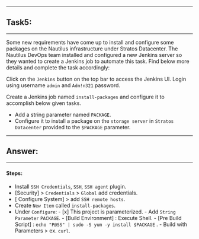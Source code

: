 
---
## Task5:

---

Some new requirements have come up to install and configure some packages on the Nautilus infrastructure under Stratos Datacenter. The Nautilus DevOps team installed and configured a new Jenkins server so they wanted to create a Jenkins job to automate this task. Find below more details and complete the task accordingly:  
  
Click on the `Jenkins` button on the top bar to access the Jenkins UI. Login using username `admin` and `Adm!n321` password.  

Create a Jenkins job named `install-packages` and configure it to accomplish below given tasks.  

- Add a string parameter named `PACKAGE`.
- Configure it to install a package on the `storage server` in `Stratos Datacenter` provided to the `$PACKAGE` parameter.


---

## Answer:

---

#### Steps:
 -  Install `SSH Credentials`, `SSH`, `SSH agent` plugin.
 -  [Security]  > `Credentials` > `Global` add credentials.
 - [ Configure System] > add `SSH remote hosts`.
 -  Create `New Item` called `install-packages`.
 -  Under `Configure`: 
		 -  [x] This project is parameterized.
		 -  Add `String Parameter` `PACKAGE`.
		 -  [Build Environment] : Execute Shell.
		 - [Pre Build Script] : `echo "P@SS" | sudo -S yum -y install $PACKAGE` .
		 - Build with Parameters > ex. `curl`.